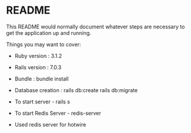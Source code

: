 # README

This README would normally document whatever steps are necessary to get the
application up and running.

Things you may want to cover:

* Ruby version : 3.1.2

* Rails version : 7.0.3

* Bundle  : bundle install

* Database creation : rails db:create 
                      rails db:migrate 

* To start server - rails s 

* To start Redis Server - redis-server
* Used redis server for hotwire


